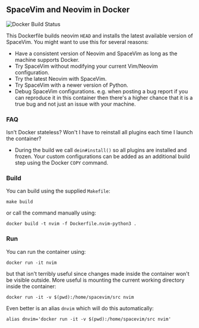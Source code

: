 ## SpaceVim and Neovim in Docker

![Docker Build Status](https://img.shields.io/docker/build/spacevim/spacevim.svg)

This Dockerfile builds neovim `HEAD` and installs the latest available version of SpaceVim. You might want to use this for several reasons:

- Have a consistent version of Neovim and SpaceVim as long as the machine supports Docker.
- Try SpaceVim without modifying your current Vim/Neovim configuration.
- Try the latest Neovim with SpaceVim.
- Try SpaceVim with a newer version of Python.
- Debug SpaceVim configurations. e.g. when posting a bug report if you can reproduce it in this container then there's a higher chance that it is a true bug and not just an issue with your machine.

### FAQ

Isn't Docker stateless? Won't I have to reinstall all plugins each time I launch the container?

- During the build we call `dein#install()` so all plugins are installed and frozen. Your custom configurations can be added as an additional build step using the Docker `COPY` command.

### Build

You can build using the supplied `Makefile`:

    make build

or call the command manually using:

    docker build -t nvim -f Dockerfile.nvim-python3 .

### Run

You can run the container using:

    docker run -it nvim

but that isn't terribly useful since changes made inside the container won't be visible outside. More useful is mounting the current working directory inside the container:

    docker run -it -v $(pwd):/home/spacevim/src nvim

Even better is an alias `dnvim` which will do this automatically:

    alias dnvim='docker run -it -v $(pwd):/home/spacevim/src nvim'
